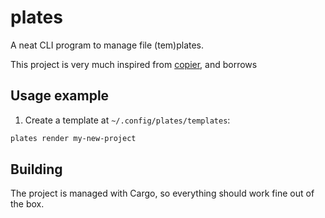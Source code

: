 # plates

A neat CLI program to manage file (tem)plates.

This project is very much inspired from [copier], and borrows

## Usage example

1. Create a template at `~/.config/plates/templates`:

```bash
plates render my-new-project
```

## Building

The project is managed with Cargo, so everything should work fine out of the box.

[copier]: https://github.com/copier-org/copier
